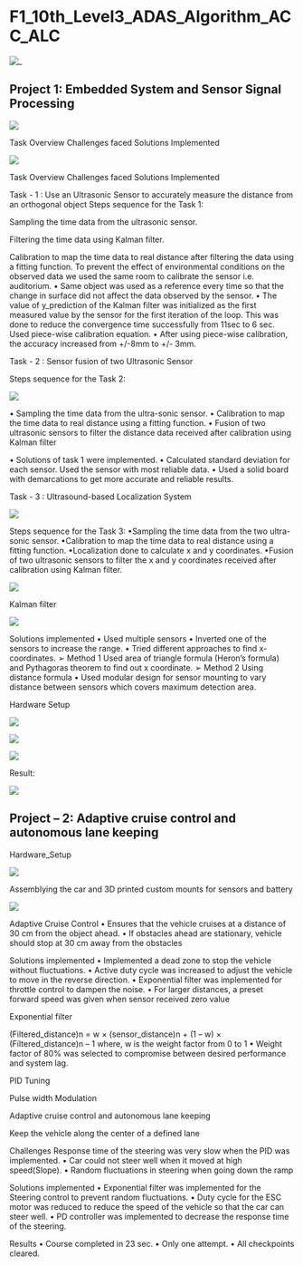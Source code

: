 # F1_10th_Level3_ADAS_Algorithm_ACC_ALC

![_](https://github.com/spanthr/F1_10th_Level3_ADAS_Algorithm_ACC_ALC/blob/main/Code/Images/acc_lane_keeping.gif)


## Project 1: Embedded System and Sensor Signal Processing

![](Code/Images/Picture1.png )

Task Overview
Challenges faced
Solutions Implemented

![](Code/Images/Picture2.png )
 
Task Overview
Challenges faced
Solutions Implemented

Task - 1 : Use an Ultrasonic Sensor to accurately measure the distance from an orthogonal object
Steps sequence for the Task 1:

Sampling the time data from the ultrasonic sensor.

Filtering the time data using Kalman filter. 

Calibration to map the time data to real distance after filtering the data using a fitting function.
To prevent the effect of environmental conditions on the observed data we used the same room to
calibrate the sensor i.e. auditorium.
• Same object was used as a reference every time so that the change in surface did not affect the data
observed by the sensor.
• The value of y_prediction of the Kalman filter was initialized as the first measured value by the sensor
for the first iteration of the loop. This was done to reduce the convergence time successfully from 11sec
to 6 sec.
Used piece-wise calibration equation.
• After using piece-wise calibration, the accuracy increased from +/-8mm to +/- 3mm.



Task - 2 : Sensor fusion of two Ultrasonic Sensor

Steps sequence for the Task 2:

![](Code/Images/Picture2.png )

• Sampling the time data from the ultra-sonic sensor.
• Calibration to map the time data to real distance using a fitting function.
• Fusion of two ultrasonic sensors to filter the distance data received after calibration
using Kalman filter

• Solutions of task 1 were implemented.
• Calculated standard deviation for each
sensor. Used the sensor with most reliable
data.
• Used a solid board with demarcations to get
more accurate and reliable results.


Task - 3 : Ultrasound-based Localization System

![](Code/Images/Picture3.png )

Steps sequence for the Task 3:
•Sampling the time data from the two ultra-sonic sensor.
•Calibration to map the time data to real distance using a fitting function.
•Localization done to calculate x and y coordinates.
•Fusion of two ultrasonic sensors to filter the x and y coordinates received after calibration
using Kalman filter.


![](Code/Images/Picture4.png )

Kalman filter

![](Code/Images/Picture5.png )

Solutions implemented
• Used multiple sensors 
• Inverted one of the sensors to increase the range.
• Tried different approaches to find x-coordinates.
➢ Method 1
Used area of triangle formula (Heron’s formula)
and Pythagoras theorem to find out x coordinate.
➢ Method 2
Using distance formula
• Used modular design for sensor mounting to vary
distance between sensors which covers maximum
detection area.

Hardware Setup

![](Code/Images/Picture6.png )

![](Code/Images/Picture7.png )

![](Code/Images/Picture9.png )

Result:

![](Code/Images/Picture8.png )

## Project – 2: Adaptive cruise control and autonomous lane keeping

Hardware_Setup 

![](Code/Images/Picture20.png )

Assemblying the car and 3D printed custom mounts for sensors and battery

![](Code/Images/Picture15.png )

Adaptive Cruise Control
• Ensures that the vehicle cruises at a
distance of 30 cm from the object ahead.
• If obstacles ahead are stationary, vehicle
should stop at 30 cm away from the
obstacles

Solutions implemented
• Implemented a dead zone to stop the vehicle without fluctuations.
• Active duty cycle was increased to adjust the vehicle to move in the reverse direction.
• Exponential filter was implemented for throttle control to dampen the noise.
• For larger distances, a preset forward speed was given when sensor received zero value

Exponential filter

(Filtered_distance)n = w × (sensor_distance)n + (1 – w) × (Filtered_distance)n – 1
where, w is the weight factor from 0 to 1
• Weight factor of 80% was selected to compromise
between desired performance and system lag.


PID Tuning




Pulse width Modulation

Adaptive cruise control and autonomous lane keeping

Keep the vehicle along the center of a
defined lane

Challenges
 Response time of the steering was very slow when the PID was implemented.
• Car could not steer well when it moved at high speed(Slope).
• Random fluctuations in steering when going down the ramp

Solutions implemented
• Exponential filter was implemented for the Steering control to prevent random
fluctuations.
• Duty cycle for the ESC motor was reduced to reduce the speed of the vehicle so that the
car can steer well.
• PD controller was implemented to decrease the response time of the steering.


Results
• Course completed in 23 sec.
• Only one attempt.
• All checkpoints cleared.
